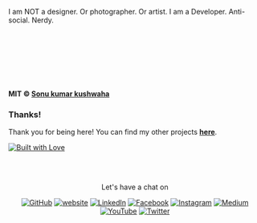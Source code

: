 I am NOT a designer. Or photographer. Or artist.
I am a Developer. Anti-social. Nerdy.


<br><br><br><br><br><br>


**MIT &copy; [Sonu kumar kushwaha](https://github.com/flyingsonu122)**

### Thanks!

Thank you for being here! You can find my other projects **[here](https://github.com/flyingsonu122?tab=repositories)**.

[![Built with Love](https://forthebadge.com/images/badges/built-with-love.svg)](https://linktr.ee/flyingsonu) 

<br><br>
<p align="center"> Let's have a chat on </p> 
<p align="center">
	<a href="https://github.com/flyingsonu122"><img src="https://img.shields.io/github/followers/flyingsonu122.svg?label=GitHub&style=social" alt="GitHub"></a>
	<a href="https://flyingsonu122.github.io"><img src="https://img.shields.io/badge/Website-blueviolet?style=flat&logo=google-chrome&logoColor=white&color=Black" alt="website"></a>
	<a href="https://www.linkedin.com/in/sonukumarkushwaha/"><img src="https://img.shields.io/badge/LinkedIn--_.svg?style=social&logo=linkedin" alt="LinkedIn"></a>
	<a href="https://www.facebook.com/sonukumarkushwaha736"><img src="https://img.shields.io/badge/Facebook--_.svg?style=social&logo=facebook" alt="Facebook"></a>
	<a href="https://www.instagram.com/flyingsonu736/"><img src="https://img.shields.io/badge/Instagram--_.svg?style=social&logo=instagram" alt="Instagram"></a>
	<a href="https://medium.com/@sonukumarkushwaha"><img src="https://img.shields.io/badge/Medium--_.svg?style=social&logo=medium" alt="Medium"></a>
	<a href="https://www.youtube.com/channel/UCugIYeIc-HzCp-SZxRwuQbA"><img src="https://img.shields.io/badge/YouTube--_.svg?style=social&logo=YouTube" alt="YouTube"></a>
	<a href="https://twitter.com/sonukumarkush12"><img src="https://img.shields.io/twitter/follow/sonukumarkush12?label=Follow&style=social" alt="Twitter"></a>
	
	
</p>
